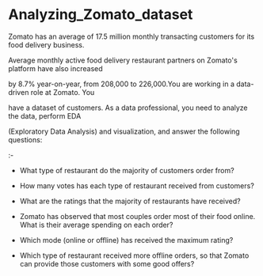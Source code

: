 # Analyzing_Zomato_dataset

Zomato has an average of 17.5 million monthly transacting customers for its food delivery business.

Average monthly active food delivery restaurant partners on Zomato's platform have also increased

by 8.7% year-on-year, from 208,000 to 226,000​.You are working in a data-driven role at Zomato. You

have a dataset of customers. As a data professional, you need to analyze the data, perform EDA

(Exploratory Data Analysis) and visualization, and answer the following questions:

:-

- What type of restaurant do the majority of customers order from?
  
- How many votes has each type of restaurant received from customers?
  
- What are the ratings that the majority of restaurants have received?
  
- Zomato has observed that most couples order most of their food online. What is their 
  average spending on each order?
  
- Which mode (online or offline) has received the maximum rating?
  
- Which type of restaurant received more offline orders, so that Zomato can provide those 
  customers with some good offers?

